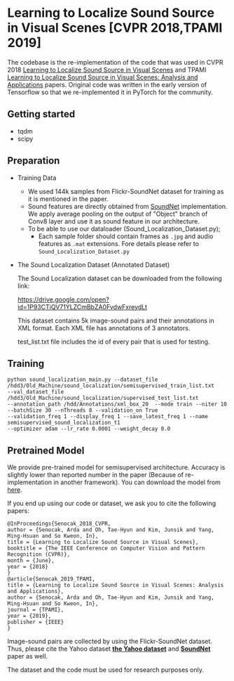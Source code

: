 # Learning to Localize Sound Source in Visual Scenes [CVPR 2018,TPAMI 2019]

The codebase is the re-implementation of the code that was used in  CVPR 2018 <a href="https://openaccess.thecvf.com/content_cvpr_2018/papers/Senocak_Learning_to_Localize_CVPR_2018_paper.pdf">Learning to Localize Sound Source in Visual Scenes</a> and TPAMI <a href="https://arxiv.org/abs/1911.09649">Learning to Localize Sound Source in Visual Scenes: Analysis and Applications</a> papers. Original code was written in the early version of Tensorflow so that we re-implemented it in PyTorch for the community.

## Getting started
- tqdm
- scipy

## Preparation

- Training Data

  - We used 144k samples from Flickr-SoundNet dataset for training as it is mentioned in the paper.
  - Sound features are directly obtained from <a href="https://github.com/cvondrick/soundnet">SoundNet</a> implementation. We apply average pooling on the output of "Object" branch of Conv8 layer and use it as sound feature in our architecture.
  - To be able to use our dataloader (Sound_Localization_Dataset.py);
    - Each sample folder should contain frames as `.jpg` and audio features as `.mat` extensions. Fore details please refer to `Sound_Localization_Dataset.py`

- The Sound Localization Dataset (Annotated Dataset)

    The Sound Localization dataset can be downloaded from the following link:

    https://drive.google.com/open?id=1P93CTiQV71YLZCmBbZA0FvdwFxreydLt

    This dataset contains 5k image-sound pairs and their annotations in XML format.
    Each XML file has annotations of 3 annotators.

    test_list.txt file includes the id of every pair that is used for testing.

## Training

```
python sound_localization_main.py --dataset_file /hdd3/Old_Machine/sound_localization/semisupervised_train_list.txt  
--val_dataset_file /hdd3/Old_Machine/sound_localization/supervised_test_list.txt 
--annotation_path /hdd/Annotations/xml_box_20  --mode train --niter 10 --batchSize 30 --nThreads 8 --validation_on True 
--validation_freq 1 --display_freq 1 --save_latest_freq 1 --name semisupervised_sound_localization_t1 
--optimizer adam --lr_rate 0.0001 --weight_decay 0.0
```
## Pretrained Model

We provide pre-trained model for semisupervised architecture. Accuracy is slightly lower than reported number in the paper (Because of re-implementation in another framework). You can download the model from <a href="https://drive.google.com/file/d/1JMD-LjHbfZ_yUy-l6tjbI46yYQfH8oS4/view?usp=sharing">here</a>.

If you end up using our code or dataset, we ask you to cite the following papers:

    @InProceedings{Senocak_2018_CVPR,
    author = {Senocak, Arda and Oh, Tae-Hyun and Kim, Junsik and Yang, Ming-Hsuan and So Kweon, In},
    title = {Learning to Localize Sound Source in Visual Scenes},
    booktitle = {The IEEE Conference on Computer Vision and Pattern Recognition (CVPR)},
    month = {June},
    year = {2018}
    }
    @article{Senocak_2019_TPAMI,
    title = {Learning to Localize Sound Source in Visual Scenes: Analysis and Applications},
    author = {Senocak, Arda and Oh, Tae-Hyun and Kim, Junsik and Yang, Ming-Hsuan and So Kweon, In},
    journal = {TPAMI},
    year = {2019},
    publisher = {IEEE}
    }


Image-sound pairs are collected by using the Flickr-SoundNet dataset. Thus, please cite the Yahoo dataset **[the Yahoo dataset](https://webscope.sandbox.yahoo.com/catalog.php?datatype=i&did=67&guccounter=1)** and **[SoundNet](http://projects.csail.mit.edu/soundnet/)** paper as well.

The dataset and the code must be used for research purposes only.

